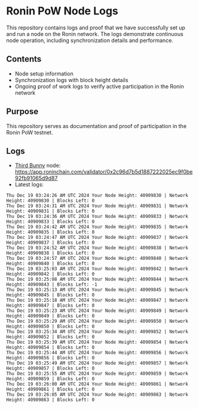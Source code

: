 # Ronin PoW Node Logs

This repository contains logs and proof that we have successfully set up and run a node on the Ronin network. The logs demonstrate continuous node operation, including synchronization details and performance.

## Contents

- Node setup information
- Synchronization logs with block height details
- Ongoing proof of work logs to verify active participation in the Ronin network

## Purpose

This repository serves as documentation and proof of participation in the Ronin PoW testnet.

## Logs

- [Third Bunny](https://thirdbunny.xyz/) node: https://app.roninchain.com/validator/0x2c96d7b5d1887222025ec9f0be92fb91065d9d87
- Latest logs:
```
Thu Dec 19 03:24:26 AM UTC 2024 Your Node Height: 40909830 | Network Height: 40909830 | Blocks Left: 0
Thu Dec 19 03:24:31 AM UTC 2024 Your Node Height: 40909831 | Network Height: 40909831 | Blocks Left: 0
Thu Dec 19 03:24:36 AM UTC 2024 Your Node Height: 40909833 | Network Height: 40909833 | Blocks Left: 0
Thu Dec 19 03:24:42 AM UTC 2024 Your Node Height: 40909835 | Network Height: 40909835 | Blocks Left: 0
Thu Dec 19 03:24:47 AM UTC 2024 Your Node Height: 40909837 | Network Height: 40909837 | Blocks Left: 0
Thu Dec 19 03:24:52 AM UTC 2024 Your Node Height: 40909838 | Network Height: 40909838 | Blocks Left: 0
Thu Dec 19 03:24:57 AM UTC 2024 Your Node Height: 40909840 | Network Height: 40909840 | Blocks Left: 0
Thu Dec 19 03:25:03 AM UTC 2024 Your Node Height: 40909842 | Network Height: 40909842 | Blocks Left: 0
Thu Dec 19 03:25:08 AM UTC 2024 Your Node Height: 40909844 | Network Height: 40909843 | Blocks Left: -1
Thu Dec 19 03:25:13 AM UTC 2024 Your Node Height: 40909845 | Network Height: 40909845 | Blocks Left: 0
Thu Dec 19 03:25:18 AM UTC 2024 Your Node Height: 40909847 | Network Height: 40909847 | Blocks Left: 0
Thu Dec 19 03:25:23 AM UTC 2024 Your Node Height: 40909849 | Network Height: 40909849 | Blocks Left: 0
Thu Dec 19 03:25:29 AM UTC 2024 Your Node Height: 40909850 | Network Height: 40909850 | Blocks Left: 0
Thu Dec 19 03:25:34 AM UTC 2024 Your Node Height: 40909852 | Network Height: 40909852 | Blocks Left: 0
Thu Dec 19 03:25:39 AM UTC 2024 Your Node Height: 40909854 | Network Height: 40909854 | Blocks Left: 0
Thu Dec 19 03:25:44 AM UTC 2024 Your Node Height: 40909856 | Network Height: 40909856 | Blocks Left: 0
Thu Dec 19 03:25:49 AM UTC 2024 Your Node Height: 40909857 | Network Height: 40909857 | Blocks Left: 0
Thu Dec 19 03:25:55 AM UTC 2024 Your Node Height: 40909859 | Network Height: 40909859 | Blocks Left: 0
Thu Dec 19 03:26:00 AM UTC 2024 Your Node Height: 40909861 | Network Height: 40909861 | Blocks Left: 0
Thu Dec 19 03:26:05 AM UTC 2024 Your Node Height: 40909863 | Network Height: 40909863 | Blocks Left: 0
```
